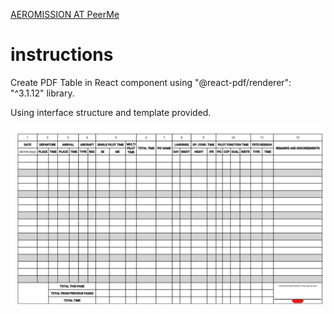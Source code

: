[AEROMISSION AT PeerMe](https://peerme.io/quests/N5YBAQ3kvo87)
# instructions

Create PDF Table in React component using "@react-pdf/renderer": "^3.1.12" library.

Using interface structure and template provided.

![template.easa](template.easa.png)
